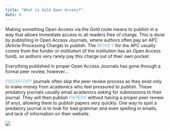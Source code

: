```yaml
---
title: "What is Gold Open Access?"
date: 0
---
```


Making something Open Access via the Gold route means to publish in a way that allows immediate access to all readers free of charge. This is done by publishing in Open Access Journals, where authors often pay an APC (Article Processing Charge) to publish. The <span style="color:#A0CCDA;">***MONEY***</span> for the APC usually comes from the funder or institution (if the institution has an Open Access fund), so authors very rarely pay this charge out of their own pocket. 

Everything published in proper Open Access Journals has gone through a formal peer review, however... 

<span style="color:#A0CCDA;">***PREDATORY***</span> journals often skip the peer review process as they exist only to make money from academics who feel pressured to publish. These predatory journals usually email academics asking for submissions to their journal. They will then publish <span style="color:#A0CCDA;">***PAPERS***</span> without having a proper peer review (if any), allowing them to publish papers very quickly. One way to spot a predatory journal is to look for bad grammar and even spelling in emails, and lack of information on their website.

[![](https://img.shields.io/website?label=Look%20around%20the%20room&style=for-the-badge&up_message=Go%21&url=https%3A%2F%2Fdanielroelfs.com)](/tasks/gold/look_around_the_room)
